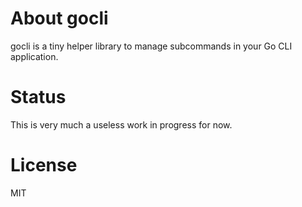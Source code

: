 # About gocli

gocli is a tiny helper library to manage subcommands in your Go CLI application.

# Status

This is very much a useless work in progress for now.

# License

MIT
